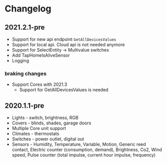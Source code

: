 # Changelog

## 2021.2.1-pre
- Support for new api endpoint `GetAllDevicesValues`
- Support for local api. Cloud api is not needed anymore
- Support for SelectEntity -> Multivalue switches
- Add TapHomeIsAliveSensor
- Logging

### braking changes
- Support Cores with 2021.3
    - Support for GetAllDevicesValues is needed

## 2020.1.1-pre
- Lights - switch, brightness, RGB
- Covers - blinds, shades, garage doors
- Multiple Core unit support
- Climates - thermostats
- Switches - power outlet, digital out
- Sensors - Humidity, Temperature, Variable, Motion, Generic reed contact, Electric counter (consumption, demand), Brightness, Co2, Wind speed, Pulse counter (total impulse, current hour impulse, frequency)
